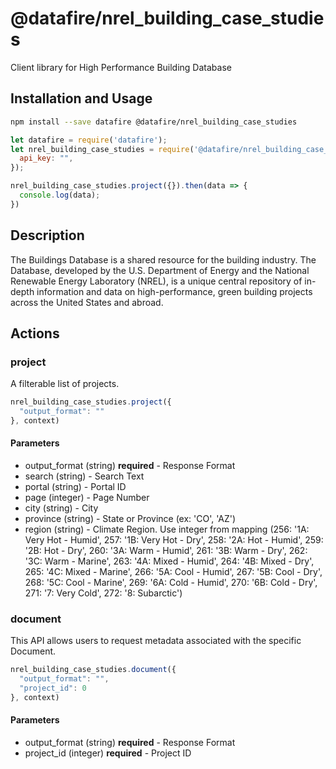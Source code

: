 # @datafire/nrel_building_case_studies

Client library for High Performance Building Database

## Installation and Usage
```bash
npm install --save datafire @datafire/nrel_building_case_studies
```

```js
let datafire = require('datafire');
let nrel_building_case_studies = require('@datafire/nrel_building_case_studies').create({
  api_key: "",
});

nrel_building_case_studies.project({}).then(data => {
  console.log(data);
})
```

## Description
The Buildings Database is a shared resource for the building industry. The Database, developed by the U.S. Department of Energy and the National Renewable Energy Laboratory (NREL), is a unique central repository of in-depth information and data on high-performance, green building projects across the United States and abroad.  

## Actions
### project
A filterable list of projects.


```js
nrel_building_case_studies.project({
  "output_format": ""
}, context)
```

#### Parameters
* output_format (string) **required** - Response Format
* search (string) - Search Text
* portal (string) - Portal ID
* page (integer) - Page Number
* city (string) - City
* province (string) - State or Province (ex: 'CO', 'AZ')
* region (string) - Climate Region.  Use integer from mapping (256: '1A: Very Hot - Humid', 257: '1B: Very Hot - Dry', 258: '2A: Hot - Humid', 259: '2B: Hot - Dry', 260: '3A: Warm - Humid', 261: '3B: Warm - Dry', 262: '3C: Warm - Marine', 263: '4A: Mixed - Humid', 264: '4B: Mixed - Dry', 265: '4C: Mixed - Marine', 266: '5A: Cool - Humid', 267: '5B: Cool - Dry', 268: '5C: Cool - Marine', 269: '6A: Cold - Humid', 270: '6B: Cold - Dry', 271: '7: Very Cold', 272: '8: Subarctic')

### document
This API allows users to request metadata associated with the specific Document.


```js
nrel_building_case_studies.document({
  "output_format": "",
  "project_id": 0
}, context)
```

#### Parameters
* output_format (string) **required** - Response Format
* project_id (integer) **required** - Project ID

